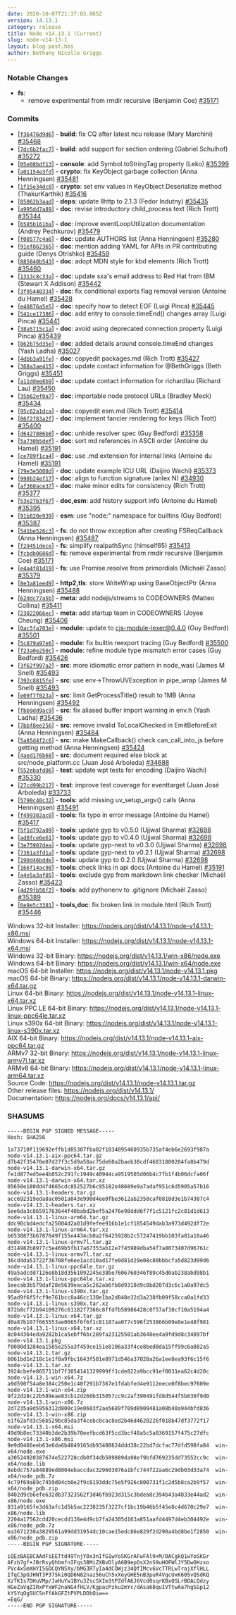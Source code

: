 ```yaml
---
date: 2020-10-07T21:37:03.065Z
version: 14.13.1
category: release
title: Node v14.13.1 (Current)
slug: node-v14-13-1
layout: blog-post.hbs
author: Bethany Nicolle Griggs
---
```


### Notable Changes

- **fs**:
  - remove experimental from rmdir recursive (Benjamin Coe) [#35171](https://github.com/nodejs/node/pull/35171)

### Commits

- [[`f36476d9d6`](https://github.com/nodejs/node/commit/f36476d9d6)] - **build**: fix CQ after latest ncu release (Mary Marchini) [#35468](https://github.com/nodejs/node/pull/35468)
- [[`7dc6b2fac7`](https://github.com/nodejs/node/commit/7dc6b2fac7)] - **build**: add support for section ordering (Gabriel Schulhof) [#35272](https://github.com/nodejs/node/pull/35272)
- [[`05e08bdf13`](https://github.com/nodejs/node/commit/05e08bdf13)] - **console**: add Symbol.toStringTag property (Leko) [#35399](https://github.com/nodejs/node/pull/35399)
- [[`a01154e3fd`](https://github.com/nodejs/node/commit/a01154e3fd)] - **crypto**: fix KeyObject garbage collection (Anna Henningsen) [#35481](https://github.com/nodejs/node/pull/35481)
- [[`1f15e34dc8`](https://github.com/nodejs/node/commit/1f15e34dc8)] - **crypto**: set env values in KeyObject Deserialize method (ThakurKarthik) [#35416](https://github.com/nodejs/node/pull/35416)
- [[`85062b3aad`](https://github.com/nodejs/node/commit/85062b3aad)] - **deps**: update llhttp to 2.1.3 (Fedor Indutny) [#35435](https://github.com/nodejs/node/pull/35435)
- [[`a995dd7a89`](https://github.com/nodejs/node/commit/a995dd7a89)] - **doc**: revise introductory child_process text (Rich Trott) [#35344](https://github.com/nodejs/node/pull/35344)
- [[`6585b161ba`](https://github.com/nodejs/node/commit/6585b161ba)] - **doc**: improve eventLoopUtilization documentation (Andrey Pechkurov) [#35479](https://github.com/nodejs/node/pull/35479)
- [[`f08577c4a6`](https://github.com/nodejs/node/commit/f08577c4a6)] - **doc**: update AUTHORS list (Anna Henningsen) [#35280](https://github.com/nodejs/node/pull/35280)
- [[`91ef862365`](https://github.com/nodejs/node/commit/91ef862365)] - **doc**: mention adding YAML for APIs in PR contributing guide (Denys Otrishko) [#35459](https://github.com/nodejs/node/pull/35459)
- [[`885840b543`](https://github.com/nodejs/node/commit/885840b543)] - **doc**: adopt MDN style for kbd elements (Rich Trott) [#35460](https://github.com/nodejs/node/pull/35460)
- [[`1313c8c33a`](https://github.com/nodejs/node/commit/1313c8c33a)] - **doc**: update sxa's email address to Red Hat from IBM (Stewart X Addison) [#35442](https://github.com/nodejs/node/pull/35442)
- [[`3f95440334`](https://github.com/nodejs/node/commit/3f95440334)] - **doc**: fix conditional exports flag removal version (Antoine du Hamel) [#35428](https://github.com/nodejs/node/pull/35428)
- [[`e40876a5e5`](https://github.com/nodejs/node/commit/e40876a5e5)] - **doc**: specify how to detect EOF (Luigi Pinca) [#35445](https://github.com/nodejs/node/pull/35445)
- [[`541ce17386`](https://github.com/nodejs/node/commit/541ce17386)] - **doc**: add entry to console.timeEnd() changes array (Luigi Pinca) [#35441](https://github.com/nodejs/node/pull/35441)
- [[`38a5715c1a`](https://github.com/nodejs/node/commit/38a5715c1a)] - **doc**: avoid using deprecated connection property (Luigi Pinca) [#35439](https://github.com/nodejs/node/pull/35439)
- [[`862b75d35e`](https://github.com/nodejs/node/commit/862b75d35e)] - **doc**: added details around console.timeEnd changes (Yash Ladha) [#35027](https://github.com/nodejs/node/pull/35027)
- [[`4dbb3a91fe`](https://github.com/nodejs/node/commit/4dbb3a91fe)] - **doc**: copyedit packages.md (Rich Trott) [#35427](https://github.com/nodejs/node/pull/35427)
- [[`368a3ae415`](https://github.com/nodejs/node/commit/368a3ae415)] - **doc**: update contact information for @BethGriggs (Beth Griggs) [#35451](https://github.com/nodejs/node/pull/35451)
- [[`a11ddee8b9`](https://github.com/nodejs/node/commit/a11ddee8b9)] - **doc**: update contact information for richardlau (Richard Lau) [#35450](https://github.com/nodejs/node/pull/35450)
- [[`35b62ef0a7`](https://github.com/nodejs/node/commit/35b62ef0a7)] - **doc**: importable node protocol URLs (Bradley Meck) [#35434](https://github.com/nodejs/node/pull/35434)
- [[`95c62a1dca`](https://github.com/nodejs/node/commit/95c62a1dca)] - **doc**: copyedit esm.md (Rich Trott) [#35414](https://github.com/nodejs/node/pull/35414)
- [[`86f2f83a2f`](https://github.com/nodejs/node/commit/86f2f83a2f)] - **doc**: implement fancier rendering for keys (Rich Trott) [#35400](https://github.com/nodejs/node/pull/35400)
- [[`d6427886b8`](https://github.com/nodejs/node/commit/d6427886b8)] - **doc**: unhide resolver spec (Guy Bedford) [#35358](https://github.com/nodejs/node/pull/35358)
- [[`5a730b5def`](https://github.com/nodejs/node/commit/5a730b5def)] - **doc**: sort md references in ASCII order (Antoine du Hamel) [#35191](https://github.com/nodejs/node/pull/35191)
- [[`ce789f1ca4`](https://github.com/nodejs/node/commit/ce789f1ca4)] - **doc**: use .md extension for internal links (Antoine du Hamel) [#35191](https://github.com/nodejs/node/pull/35191)
- [[`79e3e5008d`](https://github.com/nodejs/node/commit/79e3e5008d)] - **doc**: update example ICU URL (Daijiro Wachi) [#35373](https://github.com/nodejs/node/pull/35373)
- [[`998b24ef17`](https://github.com/nodejs/node/commit/998b24ef17)] - **doc**: align to function signature (anlex N) [#34930](https://github.com/nodejs/node/pull/34930)
- [[`af360ace37`](https://github.com/nodejs/node/commit/af360ace37)] - **doc**: make minor edits for consistency (Rich Trott) [#35377](https://github.com/nodejs/node/pull/35377)
- [[`53e27b3f67`](https://github.com/nodejs/node/commit/53e27b3f67)] - **doc,esm**: add history support info (Antoine du Hamel) [#35395](https://github.com/nodejs/node/pull/35395)
- [[`91b820e939`](https://github.com/nodejs/node/commit/91b820e939)] - **esm**: use "node:" namespace for builtins (Guy Bedford) [#35387](https://github.com/nodejs/node/pull/35387)
- [[`541be526c3`](https://github.com/nodejs/node/commit/541be526c3)] - **fs**: do not throw exception after creating FSReqCallback (Anna Henningsen) [#35487](https://github.com/nodejs/node/pull/35487)
- [[`f29451dece`](https://github.com/nodejs/node/commit/f29451dece)] - **fs**: simplify realpathSync (himself65) [#35413](https://github.com/nodejs/node/pull/35413)
- [[`fcbdb0686d`](https://github.com/nodejs/node/commit/fcbdb0686d)] - **fs**: remove experimental from rmdir recursive (Benjamin Coe) [#35171](https://github.com/nodejs/node/pull/35171)
- [[`e4a4f81d19`](https://github.com/nodejs/node/commit/e4a4f81d19)] - **fs**: use Promise.resolve from primordials (Michaël Zasso) [#35379](https://github.com/nodejs/node/pull/35379)
- [[`8e3a81eed9`](https://github.com/nodejs/node/commit/8e3a81eed9)] - **http2,tls**: store WriteWrap using BaseObjectPtr (Anna Henningsen) [#35488](https://github.com/nodejs/node/pull/35488)
- [[`62ddc77a5b`](https://github.com/nodejs/node/commit/62ddc77a5b)] - **meta**: add nodejs/streams to CODEOWNERS (Matteo Collina) [#35411](https://github.com/nodejs/node/pull/35411)
- [[`23022066ec`](https://github.com/nodejs/node/commit/23022066ec)] - **meta**: add startup team in CODEOWNERS (Joyee Cheung) [#35406](https://github.com/nodejs/node/pull/35406)
- [[`0ac5fa703e`](https://github.com/nodejs/node/commit/0ac5fa703e)] - **module**: update to cjs-module-lexer@0.4.0 (Guy Bedford) [#35501](https://github.com/nodejs/node/pull/35501)
- [[`5c879a97e6`](https://github.com/nodejs/node/commit/5c879a97e6)] - **module**: fix builtin reexport tracing (Guy Bedford) [#35500](https://github.com/nodejs/node/pull/35500)
- [[`f23a0e250c`](https://github.com/nodejs/node/commit/f23a0e250c)] - **module**: refine module type mismatch error cases (Guy Bedford) [#35426](https://github.com/nodejs/node/pull/35426)
- [[`3f62f997a2`](https://github.com/nodejs/node/commit/3f62f997a2)] - **src**: more idiomatic error pattern in node_wasi (James M Snell) [#35493](https://github.com/nodejs/node/pull/35493)
- [[`392c8815fe`](https://github.com/nodejs/node/commit/392c8815fe)] - **src**: use env-\>ThrowUVException in pipe_wrap (James M Snell) [#35493](https://github.com/nodejs/node/pull/35493)
- [[`e09f7f023a`](https://github.com/nodejs/node/commit/e09f7f023a)] - **src**: limit GetProcessTitle() result to 1MB (Anna Henningsen) [#35492](https://github.com/nodejs/node/pull/35492)
- [[`fbb9dd9ac9`](https://github.com/nodejs/node/commit/fbb9dd9ac9)] - **src**: fix aliased buffer import warning in env.h (Yash Ladha) [#35436](https://github.com/nodejs/node/pull/35436)
- [[`7bbf8ee256`](https://github.com/nodejs/node/commit/7bbf8ee256)] - **src**: remove invalid ToLocalChecked in EmitBeforeExit (Anna Henningsen) [#35484](https://github.com/nodejs/node/pull/35484)
- [[`5a85d4f2c6`](https://github.com/nodejs/node/commit/5a85d4f2c6)] - **src**: make MakeCallback() check can_call_into_js before getting method (Anna Henningsen) [#35424](https://github.com/nodejs/node/pull/35424)
- [[`4aed176b68`](https://github.com/nodejs/node/commit/4aed176b68)] - **src**: document required else block at src/node_platform.cc (Juan José Arboleda) [#34688](https://github.com/nodejs/node/pull/34688)
- [[`552ebafd06`](https://github.com/nodejs/node/commit/552ebafd06)] - **test**: update wpt tests for encoding (Daijiro Wachi) [#35330](https://github.com/nodejs/node/pull/35330)
- [[`27cd99b217`](https://github.com/nodejs/node/commit/27cd99b217)] - **test**: improve test coverage for eventtarget (Juan José Arboleda) [#33733](https://github.com/nodejs/node/pull/33733)
- [[`5790c40c32`](https://github.com/nodejs/node/commit/5790c40c32)] - **tools**: add missing uv_setup_argv() calls (Anna Henningsen) [#35491](https://github.com/nodejs/node/pull/35491)
- [[`f499302ac0`](https://github.com/nodejs/node/commit/f499302ac0)] - **tools**: fix typo in error message (Antoine du Hamel) [#35417](https://github.com/nodejs/node/pull/35417)
- [[`5f1d792a09`](https://github.com/nodejs/node/commit/5f1d792a09)] - **tools**: update gyp to v0.5.0 (Ujjwal Sharma) [#32698](https://github.com/nodejs/node/pull/32698)
- [[`ad8fce6e61`](https://github.com/nodejs/node/commit/ad8fce6e61)] - **tools**: update gyp to v0.4.0 (Ujjwal Sharma) [#32698](https://github.com/nodejs/node/pull/32698)
- [[`3e75907dea`](https://github.com/nodejs/node/commit/3e75907dea)] - **tools**: update gyp-next to v0.3.0 (Ujjwal Sharma) [#32698](https://github.com/nodejs/node/pull/32698)
- [[`7361a3fd1a`](https://github.com/nodejs/node/commit/7361a3fd1a)] - **tools**: update gyp-next to v0.2.1 (Ujjwal Sharma) [#32698](https://github.com/nodejs/node/pull/32698)
- [[`190d46bdde`](https://github.com/nodejs/node/commit/190d46bdde)] - **tools**: update gyp to 0.2.0 (Ujjwal Sharma) [#32698](https://github.com/nodejs/node/pull/32698)
- [[`166f14ac98`](https://github.com/nodejs/node/commit/166f14ac98)] - **tools**: check links in api docs (Antoine du Hamel) [#35191](https://github.com/nodejs/node/pull/35191)
- [[`a4e5a3af85`](https://github.com/nodejs/node/commit/a4e5a3af85)] - **tools**: exclude gyp from markdown link checker (Michaël Zasso) [#35423](https://github.com/nodejs/node/pull/35423)
- [[`4d29fb56f2`](https://github.com/nodejs/node/commit/4d29fb56f2)] - **tools**: add pythonenv to .gitignore (Michaël Zasso) [#35389](https://github.com/nodejs/node/pull/35389)
- [[`6e9e5c3381`](https://github.com/nodejs/node/commit/6e9e5c3381)] - **tools,doc**: fix broken link in module.html (Rich Trott) [#35446](https://github.com/nodejs/node/pull/35446)

Windows 32-bit Installer: https://nodejs.org/dist/v14.13.1/node-v14.13.1-x86.msi \
Windows 64-bit Installer: https://nodejs.org/dist/v14.13.1/node-v14.13.1-x64.msi \
Windows 32-bit Binary: https://nodejs.org/dist/v14.13.1/win-x86/node.exe \
Windows 64-bit Binary: https://nodejs.org/dist/v14.13.1/win-x64/node.exe \
macOS 64-bit Installer: https://nodejs.org/dist/v14.13.1/node-v14.13.1.pkg \
macOS 64-bit Binary: https://nodejs.org/dist/v14.13.1/node-v14.13.1-darwin-x64.tar.gz \
Linux 64-bit Binary: https://nodejs.org/dist/v14.13.1/node-v14.13.1-linux-x64.tar.xz \
Linux PPC LE 64-bit Binary: https://nodejs.org/dist/v14.13.1/node-v14.13.1-linux-ppc64le.tar.xz \
Linux s390x 64-bit Binary: https://nodejs.org/dist/v14.13.1/node-v14.13.1-linux-s390x.tar.xz \
AIX 64-bit Binary: https://nodejs.org/dist/v14.13.1/node-v14.13.1-aix-ppc64.tar.gz \
ARMv7 32-bit Binary: https://nodejs.org/dist/v14.13.1/node-v14.13.1-linux-armv7l.tar.xz \
ARMv8 64-bit Binary: https://nodejs.org/dist/v14.13.1/node-v14.13.1-linux-arm64.tar.xz \
Source Code: https://nodejs.org/dist/v14.13.1/node-v14.13.1.tar.gz \
Other release files: https://nodejs.org/dist/v14.13.1/ \
Documentation: https://nodejs.org/docs/v14.13.1/api/

### SHASUMS

```
-----BEGIN PGP SIGNED MESSAGE-----
Hash: SHA256

1a73710f119692effb1d05307fba02f1834895460935b735af4eb6e2693f987a  node-v14.13.1-aix-ppc64.tar.gz
d7b42f35470e07d27f3c5d9a58ac75de60a2baeb38cdf46831880204fa8b479d  node-v14.13.1-darwin-x64.tar.gz
fe1d877ed5ee4b052c291fc1949c40944ca9519505d06b4c7fb1f4b06dcfa06f  node-v14.13.1-darwin-x64.tar.xz
05650e180dd4f4665cdc852527b6c95182e48689e9a7adaf951c6d5905a57b16  node-v14.13.1-headers.tar.gz
acc692319eda8ac0501a043e990d4ee0fbe3612ab2358caf0818d3e1b74307c4  node-v14.13.1-headers.tar.xz
5ee6da3c86591763644f40babd2bef5a2476e98ddd6f7f1c5121fc2c81d1d613  node-v14.13.1-linux-arm64.tar.gz
ddc90cbd4edcfa25004d2a01d9fefee916b1e1cf1854549dab3a973d492df72e  node-v14.13.1-linux-arm64.tar.xz
b6530873b6787049f155e4434cb0a2f6425928b2c57247419bb103fa81a10a46  node-v14.13.1-linux-armv7l.tar.gz
d314982b8977c5e469b5fb17a67353ab12e7f45989dba54f7a8073407d96761c  node-v14.13.1-linux-armv7l.tar.xz
36cd4da53722f36708fe6ee1acd10ad17fe0d81d29e08c80bbbcfa5d823d99d6  node-v14.13.1-linux-ppc64le.tar.gz
49a5adcdd7126e8b18d3561092245e38be7606760346f89c45d0ab238abd98b1  node-v14.13.1-linux-ppc64le.tar.xz
5eecab3b579daf28e5639eaca5c262ab6fb8d9318d9c8bd207d3c6c1a0a97dc5  node-v14.13.1-linux-s390x.tar.gz
95ad9f6f5fcf9e761bcc8a46cc130e1ba2d848e32d3a238fb09f58cca0a1fd33  node-v14.13.1-linux-s390x.tar.xz
872b8cf72b94109276c61182f7366c8ffdfb58986428c0f57af38cf10a5194a4  node-v14.13.1-linux-x64.tar.gz
d0a87b107f665553ae0665f6f6f1c81187aa077c596f253866b09e0e1e48f981  node-v14.13.1-linux-x64.tar.xz
8c044364eda9282b1ca5ebff6bc289fa23125501ab3648ee4a9fd9d8c34897bf  node-v14.13.1.pkg
f0080d3284ea1585e255a3f459ce151e8106a33f4ce8bed0da15ff99c6a082a5  node-v14.13.1.tar.gz
6061bd1e218c1e1f0a9fbc1643f501e8971d546a37028a26a1ee8ea93f6c15f6  node-v14.13.1.tar.xz
3924cbefe865711bf7f3054141329999ff1cde822a9bcc91ef0031ea62c4d20c  node-v14.13.1-win-x64.7z
a9d590f54a8e384c250e1c40f291b7367e1fdabfed4e9112eece0f8bec97609e  node-v14.13.1-win-x64.zip
9f22d28c22b589eae83cb12d260b315057cc9c2af390491fd8d544f5b830f9d0  node-v14.13.1-win-x86.7z
2d7235a9d5956312d800c19e0603f2ae5689f709d8909481a08b40a944bfd836  node-v14.13.1-win-x86.zip
e1f62afd3c56b529bc85da3f4cebc0cac8ed2b46d4620226f018b47df3772f17  node-v14.13.1-x64.msi
49d9b8ec73340b3de2b39b70eefbcd63f5cd3bcf48a5c5a0369157f475c27dfc  node-v14.13.1-x86.msi
9e9d0466eeb63e6da6b4849165db93408624ddd38c22bd7dcfac77dfd598fa84  win-x64/node.exe
a30524920387674e522728cdb0f34db589889da98ef9bfd769235dd73552cc9c  win-x64/node.lib
8ebdc757a84889ed8004ebaccdac329603076a1bfc744f22aa6c29db03d33a74  win-x64/node_pdb.7z
4c79f69a89c7459d04cb0e2f9c8193ddc75e5f926c800731f1c2d5b8ca2b9f57  win-x64/node_pdb.zip
8402d9cb6efe632db37323562f3d46fb923d315c3bdea8c394b43a4833e44ad2  win-x86/node.exe
831a9165fe3d63afc1d5b5ac2238235f3227cf1bc19b46b5f45e8c4d670c29e7  win-x86/node.lib
2204a17562cdd20cecdd138e4d9cb7fa24305d163a851aafd4497d4eb304492e  win-x86/node_pdb.7z
ea3671230a3829561a99dd31954dc10cae15edc86e829f2d290a4bd8be1f2850  win-x86/node_pdb.zip
-----BEGIN PGP SIGNATURE-----

iQEzBAEBCAAdFiEETtd49TnjY0x3nIfG1wYoSKGrAFwFAl9+M/0ACgkQ1wYoSKGr
AFzb7gf+JBrRsyQhbmfnIFqs3BMiZXBvDlyA6B9epOsX2nS9uHOFWlJY5DwOHzxo
PVc4xSmXHYI5GOCQYNSXy/bMG3RTyIa4dCOWjz34QfIMcv6VcTTRLwTrajXflHLL
IfqC3pOJHNT3P37Ski0QD6N82naz56uCh5xXeyGHE5nB3puR4VqcUxK605vQSdKQ
XzTK1s7DHuVMp/JaHuYw1BYu3ZscSXIm3tPZdfA6J6Vcd0sqrKBx0SLrBOALQdzy
HGeZaVqZIRxPYxWF2naNG4fHLV/KgpacPzku2mYc/dAsa68quIVTtwAa7hgSGp12
kYSYqOgSUCSnFfAkGFZtPVPLDDbQiw==
=EqG/
-----END PGP SIGNATURE-----

```
